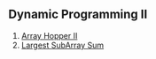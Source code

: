 ## Dynamic Programming II

1.  [Array Hopper II](Medium/ArrayHopperII)
2.  [Largest SubArray Sum](Medium/LargestSubArraySum)